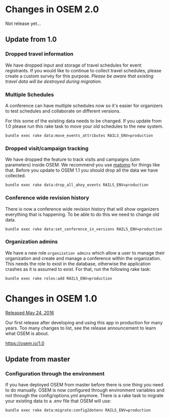 # Changes in OSEM 2.0

Not release yet...

## Update from 1.0

### Dropped travel information
We have dropped input and storage of travel schedules for event registrants. If
you would like to continue to collect travel schedules, please create a custom
survey for this purpose.
_Please be aware that existing travel data will be destroyed during migration._

### Multiple Schedules
A conference can have multiple schedules now so it's easier for organizers to
test schedules and collaborate on different versions.

For this some of the existing data needs to be changed. If you update
from 1.0 please run this rake task to move your old schedules to the
new system.

```
bundle exec rake data:move_events_attributes RAILS_ENV=production
```

### Dropped visit/campaign tracking
We have dropped the feature to track visits and campaigns (utm parameters)
inside OSEM. We recommend you use [matomo](https://matomo.org/) for things
like that. Before you update to OSEM 1.1 you should drop all the data we
have collected.

```
bundle exec rake data:drop_all_ahoy_events RAILS_ENV=production
```

### Conference wide revision history
There is now a conference wide revision history that will show organizers
everything that is happening. To be able to do this we need to change old
data.

```
bundle exec rake data:set_conference_in_versions RAILS_ENV=production
```

### Organization admins

We have a new role `organization admins` which allow a user to manage their
organization and create and manage a conference within the organization. This
needs the role to exist in the database, otherwise the application crashes
as it is assumed to exist. For that, run the following rake task:

```
bundle exec rake roles:add RAILS_ENV=production
```


# Changes in OSEM 1.0

[Released May 24, 2016](https://osem.io/1.0)

Our first release after developing and using this app in production for
many years. Too many changes to list, see the release announcement to
learn what OSEM is about.

https://osem.io/1.0

## Update from master

### Configuration through the environment
If you have deployed OSEM from master before there is one thing you need to do
manually. OSEM is now configured through environment variables and not through
the config/options.yml anymore. There is a rake task to migrate your existing
data to a .env file that OSEM will use:

```
bundle exec rake data:migrate:config2dotenv RAILS_ENV=production
```
